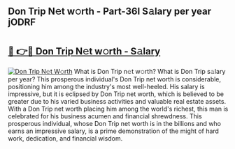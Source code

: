 ## Don Trip N𝚎t w𝚘rth - Part-36I S𝚊lary per year jODRF

# <h2><a href="http://gc3mbch.nevu.top/?p=Don+Trip">🔗 👉🔴 Don Trip N𝚎t w𝚘rth - S𝚊lary</a></h2>

[![Don Trip N𝚎t W𝚘rth](https://i.imgur.com/Oavwk0R.jpeg)](http://gc3mbch.nevu.top/?p=Don+Trip)
What is Don Trip n𝚎t w𝚘rth? What is Don Trip s𝚊lary per year?
This prosperous individual's Don Trip net worth is considerable, positioning him among the industry's most well-heeled. His salary is impressive, but it is eclipsed by Don Trip net worth, which is believed to be greater due to his varied business activities and valuable real estate assets. With a Don Trip net worth placing him among the world's richest, this man is celebrated for his business acumen and financial shrewdness. This prosperous individual, whose Don Trip net worth is in the billions and who earns an impressive salary, is a prime demonstration of the might of hard work, dedication, and financial wisdom.

